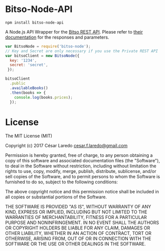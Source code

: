 # Bitso-Node-API

`npm install bitso-node-api`

A Node.js API Wrapper for the [Bitso REST API](https://bitso.com/api_info). Please refer to [their documentation](https://bitso.com/api_info) for the responses and parameters.

```javascript
var BitsoNode = require('bitso-node');
// Key and Secret are only necessary if you use the Private REST API
var bitsoClient = new BitsoNode({ 
  key: '1234',
  secret: 'secret',
 });

bitsoClient
  .public
  .availableBooks()
  .then(books => {
    console.log(books.prices);
  });

```

# License

The MIT License (MIT)

Copyright (c) 2017 César Laredo cesar.f.laredo@gmail.com

Permission is hereby granted, free of charge, to any person obtaining a copy of this software and associated documentation files (the "Software"), to deal in the Software without restriction, including without limitation the rights to use, copy, modify, merge, publish, distribute, sublicense, and/or sell copies of the Software, and to permit persons to whom the Software is furnished to do so, subject to the following conditions:

The above copyright notice and this permission notice shall be included in all copies or substantial portions of the Software.

THE SOFTWARE IS PROVIDED "AS IS", WITHOUT WARRANTY OF ANY KIND, EXPRESS OR IMPLIED, INCLUDING BUT NOT LIMITED TO THE WARRANTIES OF MERCHANTABILITY, FITNESS FOR A PARTICULAR PURPOSE AND NONINFRINGEMENT. IN NO EVENT SHALL THE AUTHORS OR COPYRIGHT HOLDERS BE LIABLE FOR ANY CLAIM, DAMAGES OR OTHER LIABILITY, WHETHER IN AN ACTION OF CONTRACT, TORT OR OTHERWISE, ARISING FROM, OUT OF OR IN CONNECTION WITH THE SOFTWARE OR THE USE OR OTHER DEALINGS IN THE SOFTWARE.